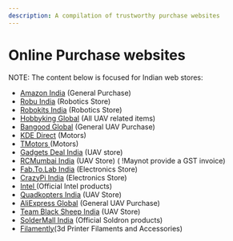 ```yaml
---
description: A compilation of trustworthy purchase websites
---
```


# Online Purchase websites

NOTE: The content below is focused for Indian web stores:

* [Amazon India](https://www.amazon.in/) (General Purchase)
* [Robu India](https://robu.in/) (Robotics Store)
* [Robokits India](https://robokits.co.in/) (Robotics Store)
* [Hobbyking Global](https://hobbyking.com/) (All UAV related items)
* [Bangood Global](https://www.banggood.in/) (General UAV Purchase)
* [KDE Direct](https://www.kdedirect.com/) (Motors)
* [TMotors ](http://store-en.tmotor.com/)(Motors)
* [Gadgets Deal India](https://gadgetsdeal.in/) (UAV store)
* [RCMumbai India](https://rcmumbai.com/) (UAV Store) ( !Maynot provide a GST invoice)
* [Fab.To.Lab India](https://www.fabtolab.com/) (Electronics Store)
* [CrazyPi India](https://www.crazypi.com/) (Electronics Store)
* [Intel ](https://theintelstore.com/)(Official Intel products)
* [Quadkopters India](https://www.quadkopters.com/) (UAV Store)
* [AliExpress Global](https://www.aliexpress.com/) (General UAV Purchase)
* [Team Black Sheep India](https://gettbs.in/) (UAV Store)
* [SolderMall India](https://www.soldermall.com/) (Official Soldron products)
* [Filamently](https://www.filamently.com/)(3d Printer Filaments and Accessories)
